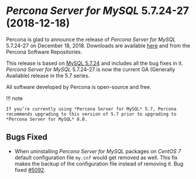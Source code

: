 # *Percona Server for MySQL* 5.7.24-27 (2018-12-18)

Percona is glad to announce the release of *Percona Server for MySQL* 5.7.24-27 on
December 18, 2018. Downloads are available [here](http://www.percona.com/downloads/Percona-Server-5.7/Percona-Server-5.7.24-27/)
and from the Percona Software Repositories.

This release is based on [MySQL 5.7.24](http://dev.mysql.com/doc/relnotes/mysql/5.7/en/news-5-7-24.html)
and includes all the bug fixes in it. *Percona Server for MySQL* 5.7.24-27 is
now the current GA (Generally Available) release in the 5.7 series.

All software developed by Percona is open-source and free.

!!! note

    If you’re currently using *Percona Server for MySQL* 5.7, Percona recommends upgrading to this version of 5.7 prior to upgrading to *Percona Server for MySQL* 8.0.

## Bugs Fixed

* When uninstalling *Percona Server for MySQL* packages on *CentOS 7* default
configuration file `my.cnf` would get removed as well. This fix
makes the backup of the configuration file instead of removing it.
Bug fixed [#5092](https://jira.percona.com/browse/PS-5092).

